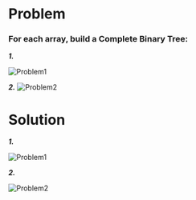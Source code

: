 # Problem

### For each array, build a Complete Binary Tree:

***1.*** 

![Problem1](https://i.imgur.com/a0J4j3C.jpg)

***2.*** ![Problem2](https://i.imgur.com/gFInZFi.jpg)

# Solution

***1.*** 

![Problem1](https://i.imgur.com/QXjzdKz.jpg)

***2.***

![Problem2](https://i.imgur.com/T6f8W2V.jpg)
